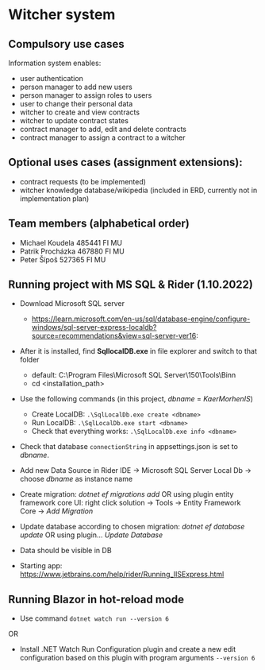 # Witcher system

## Compulsory use cases
Information system enables:
- user authentication
- person manager to add new users
- person manager to assign roles to users
- user to change their personal data
- witcher to create and view contracts
- witcher to update contract states
- contract manager to add, edit and delete contracts 
- contract manager to assign a contract to a witcher

## Optional uses cases (assignment extensions):

- contract requests (to be implemented)
- witcher knowledge database/wikipedia (included in ERD, currently not in implementation plan)

## Team members (alphabetical order)
- Michael Koudela 485441 FI MU
- Patrik Procházka 467880 FI MU
- Peter Šípoš 527365 FI MU

## Running project with MS SQL & Rider (1.10.2022)

* Download Microsoft SQL server
  * https://learn.microsoft.com/en-us/sql/database-engine/configure-windows/sql-server-express-localdb?source=recommendations&view=sql-server-ver16:
* After it is installed, find **SqllocalDB.exe** in file explorer and switch to that folder
  * default: C:\Program Files\Microsoft SQL Server\150\Tools\Binn
  * cd <installation_path>
* Use the following commands (in this project, *dbname* = *KaerMorhenIS*)
  * Create LocalDB: `.\SqlLocalDb.exe create <dbname>`
  * Run LocalDB: `.\SqlLocalDb.exe start <dbname>`
  * Check that everything works: `.\SqlLocalDb.exe info <dbname>`
* Check that database `connectionString` in appsettings.json is set to *dbname*.
* Add new Data Source in Rider IDE -> Microsoft SQL Server Local Db -> choose *dbname* as instance name
* Create migration: *dotnet ef migrations add <jmenomigrace>* OR using plugin entity framework core UI: right click solution -> Tools -> Entity Framework Core -> *Add Migration* 
* Update database according to chosen migration: *dotnet ef database update* OR using plugin... *Update Database*
* Data should be visible in DB

* Starting app: https://www.jetbrains.com/help/rider/Running_IISExpress.html

## Running Blazor in hot-reload mode

* Use command `dotnet watch run --version 6`

OR

* Install .NET Watch Run Configuration plugin and create a new edit configuration based on this plugin with program arguments `--version 6`
